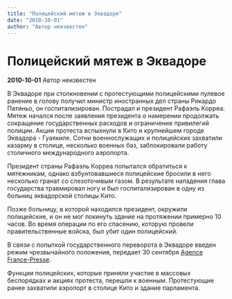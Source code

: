```yaml
---
title: "Полицейский мятеж в Эквадоре"
date: "2010-10-01"
author: "Автор неизвестен"
---
```


# Полицейский мятеж в Эквадоре

**2010-10-01** Автор неизвестен

В Эквадоре при столкновении с протестующими полицейскими пулевое ранение в голову получил министр иностранных дел страны Рикардо Патиньо, он госпитализирован. Пострадал и президент Рафаэль Корреа. Мятеж начался после заявления президента о намерении продолжать сокращение государственных расходов и ограничение привилегий полиции. Акции протеста вспыхнули в Кито и крупнейшем городе Эквадора - Гуаякиле. Сотни военнослужащих и полицейских захватили казарму в столице, несколько военных баз, заблокировали работу столичного международного аэропорта.

Президент страны Рафаэль Корреа попытался обратиться к мятежникам, однако взбунтовавшиеся полицейские бросили в него несколько гранат со слезоточивым газом. В результате нападения глава государства травмировал ногу и был госпитализирован в одну из больниц эквадорской столицы Кито.

Позже больницу, в которой находился президент, окружили полицейские, и он не мог покинуть здание на протяжении примерно 10 часов. Во время операции по его спасению, которую провели правительственные войска, был убит один полицейский.

В связи с попыткой государственного переворота в Эквадоре введен режим чрезвычайного положения, передает 30 сентября [Agence France-Presse](http://www.afp.com/).

Функции полицейских, которые приняли участие в массовых беспорядках и акциях протеста, перешли к военным. Протестующие ранее захватили аэропорт в столице Кито и здание парламента.